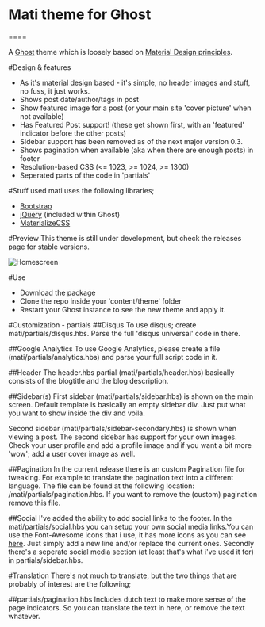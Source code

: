 # Mati theme for Ghost
====

A [Ghost](http://github.com/tryghost/ghost/) theme which is loosely based on [Material Design principles](http://www.google.com/design/spec/what-is-material/environment.html).

#Design & features
- As it's material design based - it's simple, no header images and stuff, no fuss, it just works.
- Shows post date/author/tags in post
- Show featured image for a post (or your main site 'cover picture' when not available)
- Has Featured Post support! (these get shown first, with an 'featured' indicator before the other posts)
- Sidebar support has been removed as of the next major version 0.3. 
- Shows pagination when available (aka when there are enough posts) in footer
- Resolution-based CSS (<= 1023, >= 1024, >= 1300)
- Seperated parts of the code in 'partials'

#Stuff used
mati uses the following libraries;
- [Bootstrap](https://github.com/twbs/bootstrap)
- [jQuery](https://github.com/jquery/jquery) (included within Ghost)
- [MaterializeCSS](https://materializecss.com)

#Preview
This theme is still under development, but check the releases page for stable versions.

![Homescreen](http://img.photobucket.com/albums/v385/hxkclan/2016-03-12%201.png)

#Use
- Download the package
- Clone the repo inside your 'content/theme' folder
- Restart your Ghost instance to see the new theme and apply it.

#Customization - partials
##Disqus
To use disqus; create mati/partials/disqus.hbs. Parse the full 'disqus universal' code in there.

##Google Analytics
To use Google Analytics, please create a file (mati/partials/analytics.hbs) and parse your full script code in it.

##Header
The header.hbs partial (mati/partials/header.hbs) basically consists of the blogtitle and the blog description. 

##Sidebar(s)
First sidebar (mati/partials/sidebar.hbs) is shown on the main screen. Default template is basically an empty sidebar div. Just put what you want to show inside the div and voila. 

Second sidebar (mati/partials/sidebar-secondary.hbs) is shown when viewing a post. The second sidebar has support for your own images. Check your user profile and add a profile image and if you want a bit more 'wow'; add a user cover image as well.

##Pagination
In the current release there is an custom Pagination file for tweaking. For example to translate the pagination text into a different language. The file can be found at the following location: /mati/partials/pagination.hbs. If you want to remove the (custom) pagination remove this file.

##Social
I've added the ability to add social links to the footer. In the mati/partials/social.hbs you can setup your own social media links.You can use the Font-Awesome icons that i use, it has more icons as you can see [here](http://fortawesome.github.io/Font-Awesome/icons/). Just simply add a new line and/or replace the current ones. Secondly there's a seperate social media section (at least that's what i've used it for) in partials/sidebar.hbs. 

#Translation
There's not much to translate, but the two things that are probably of interest are the following;

##partials/pagination.hbs
Includes dutch text to make more sense of the page indicators. So you can translate the text in here, or remove the text whatever.
